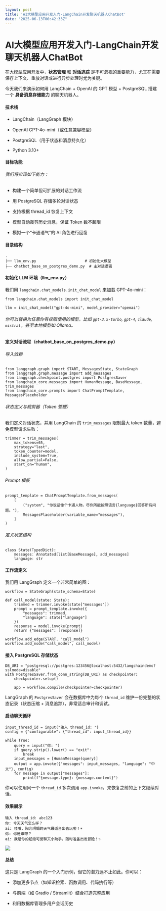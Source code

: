 ```yaml
---
layout: post
title: 'AI大模型应用开发入门-LangChain开发聊天机器人ChatBot'
date: "2025-06-13T00:42:33Z"
---
```

AI大模型应用开发入门-LangChain开发聊天机器人ChatBot
===================================

在大模型应用开发中，**状态管理** 和 **对话追踪** 是不可忽视的重要能力，尤其在需要保存上下文、重放对话或进行异步处理时尤为关键。

今天我们来演示如何用 LangChain + OpenAI 的 GPT 模型 + PostgreSQL 搭建一个 **具备消息存储能力** 的聊天机器人。

#### 技术栈

*   LangChain（LangGraph 模块）
    
*   OpenAI GPT-4o-mini（或任意兼容模型）
    
*   PostgreSQL（用于状态和消息持久化）
    
*   Python 3.10+
    

#### 目标功能

###### 我们将实现如下能力：

*   构建一个简单但可扩展的对话工作流
    
*   用 PostgreSQL 存储多轮对话状态
    
*   支持根据 thread\_id 恢复上下文
    
*   模型自动裁剪历史消息，保证 Token 数不超限
    
*   模拟一个“卡通语气”的 AI 角色进行回复
    

#### 目录结构

    .
    ├── llm_env.py                      # 初始化大模型
    ├── chatbot_base_on_postgres_demo.py  # 主对话逻辑
    

#### 初始化 LLM 环境（llm\_env.py）

我们用 `langchain.chat_models.init_chat_model` 来加载 GPT-4o-mini：

    from langchain.chat_models import init_chat_model
    
    llm = init_chat_model("gpt-4o-mini", model_provider="openai")
    

###### 你可以替换为任意你有权限使用的模型，比如 `gpt-3.5-turbo`, `gpt-4`, `claude`, `mistral`，甚至本地模型如 Ollama。

#### 定义对话流程（chatbot\_base\_on\_postgres\_demo.py）

###### 导入依赖

    from langgraph.graph import START, MessagesState, StateGraph
    from langgraph.graph.message import add_messages
    from langgraph.checkpoint.postgres import PostgresSaver
    from langchain_core.messages import HumanMessage, BaseMessage, trim_messages
    from langchain_core.prompts import ChatPromptTemplate, MessagesPlaceholder
    

###### 状态定义与裁剪器（Token 管理）

我们定义对话状态，并用 LangChain 的 `trim_messages` 限制最大 token 数量，避免模型请求失败：

    trimmer = trim_messages(
        max_tokens=65,
        strategy="last",
        token_counter=model,
        include_system=True,
        allow_partial=False,
        start_on="human",
    )
    

###### Prompt 模板

    prompt_template = ChatPromptTemplate.from_messages(
        [
            ("system", "你说话像个卡通人物。尽你所能按照语言{language}回答所有问题。"),
            MessagesPlaceholder(variable_name="messages"),
        ]
    )
    

###### 定义状态结构

    class State(TypedDict):
        messages: Annotated[list[BaseMessage], add_messages]
        language: str
    

#### 工作流定义

我们用 LangGraph 定义一个非常简单的图：

    workflow = StateGraph(state_schema=State)
    
    def call_model(state: State):
        trimmed = trimmer.invoke(state["messages"])
        prompt = prompt_template.invoke({
            "messages": trimmed,
            "language": state["language"]
        })
        response = model.invoke(prompt)
        return {"messages": [response]}
    
    workflow.add_edge(START, "call_model")
    workflow.add_node("call_model", call_model)
    

#### 接入 PostgreSQL 存储状态

    DB_URI = "postgresql://postgres:123456@localhost:5432/langchaindemo?sslmode=disable"
    with PostgresSaver.from_conn_string(DB_URI) as checkpointer:
        checkpointer.setup()
    
        app = workflow.compile(checkpointer=checkpointer)
    

LangGraph 的 `PostgresSaver` 会在数据库中为每个 `thread_id` 维护一份完整的状态记录（状态压缩 + 消息追踪），非常适合审计和调试。

#### 启动聊天循环

    input_thread_id = input("输入 thread_id: ")
    config = {"configurable": {"thread_id": input_thread_id}}
    
    while True:
        query = input("你: ")
        if query.strip().lower() == "exit":
            break
        input_messages = [HumanMessage(query)]
        output = app.invoke({"messages": input_messages, "language": "中文"}, config)
        for message in output["messages"]:
            print(f"{message.type}: {message.content}")
    

你可以使用同一个 `thread_id` 多次调用 `app.invoke`，来恢复之前的上下文继续对话。

#### 效果展示

    输入 thread_id: abc123
    你: 今天天气怎么样？
    ai: 哇哦，阳光明媚的天气最适合出去玩啦！☀️
    你: 你是谁呀？
    ai: 我是你的超级可爱聊天小助手，随时准备出发冒险！✨

![](https://img2024.cnblogs.com/blog/1033233/202506/1033233-20250612105828324-1672333639.png)

#### 总结

这只是 LangGraph 的一个入门示例，但它的潜力远不止如此。你可以：

*   添加更多节点（如知识检索、函数调用、代码执行等）
    
*   与前端（如 Gradio / Streamlit）结合打造完整应用
    
*   利用数据库管理多用户会话历史